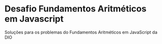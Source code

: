 # Desafio Fundamentos Aritméticos em Javascript
Soluções para os problemas do Fundamentos Aritméticos em JavaScript da DIO
